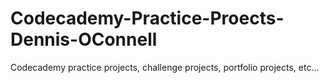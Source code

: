 # Codecademy-Practice-Proects-Dennis-OConnell
Codecademy practice projects, challenge projects, portfolio projects, etc... 
